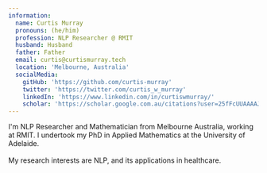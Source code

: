 ```yaml
---
information:
  name: Curtis Murray
  pronouns: (he/him)
  profession: NLP Researcher @ RMIT
  husband: Husband
  father: Father
  email: curtis@curtismurray.tech
  location: 'Melbourne, Australia'
  socialMedia:
    gitHub: 'https://github.com/curtis-murray'
    twitter: 'https://twitter.com/curtis_w_murray'
    linkedIn: 'https://www.linkedin.com/in/curtiswmurray/'
    scholar: 'https://scholar.google.com.au/citations?user=25fFcUUAAAAJ&hl=en&oi=ao'
---
```

I'm NLP Researcher and Mathematician from Melbourne Australia, working at RMIT. I undertook my PhD in Applied Mathematics at the University of Adelaide. <br/> <br/>
My research interests are NLP, and its applications in healthcare.
